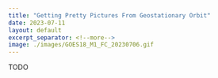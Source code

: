 ```yaml
---
title: "Getting Pretty Pictures From Geostationary Orbit"
date: 2023-07-11
layout: default
excerpt_separator: <!--more-->
image: ./images/GOES18_M1_FC_20230706.gif
---
```



TODO
<!--more-->
